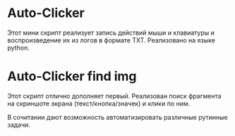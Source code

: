 # Auto-Clicker
Этот мини скрипт реализует запись действий мыши и клавиатуры и воспроизведение их из логов в формате TXT.
Реализовано на языке python.

# Auto-Clicker find img
Этот скрипт отлично дополняет первый. Реализован поиск фрагмента на скриншоте экрана (текст/кнопка/значек) и клики по ним. 

В сочитании дают возможность автоматизировать различные рутинные задачи.
